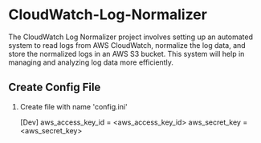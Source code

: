 # CloudWatch-Log-Normalizer
The CloudWatch Log Normalizer project involves setting up an automated system to read logs from AWS CloudWatch, normalize the log data, and store the normalized logs in an AWS S3 bucket. This system will help in managing and analyzing log data more efficiently.

## Create Config File
1. Create file with name 'config.ini'

    [Dev]
       aws_access_key_id = <aws_access_key_id>
       aws_secret_key = <aws_secret_key>
